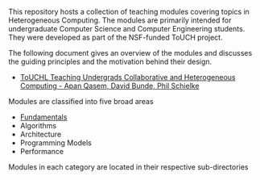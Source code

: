This repository hosts a collection of teaching modules covering topics in Heterogeneous
Computing. The modules are primarily intended for undergraduate Computer Science and Computer
Engineering students. They were developed as part of the NSF-funded ToUCH project.

The following document gives an overview of the modules and discusses the guiding principles and the
motivation behind their design. 

*  [ToUCHL Teaching Undergrads Collaborative and Heterogeneous Computing - Apan Qasem, David Bunde, Phil Schielke](./touch_overview.pdf)

Modules are classified into five broad areas

* [Fundamentals](./Fundamentals)
* Algorithms
* Architecture
* Programming Models
* Performance 


Modules in each category are located in their respective sub-directories 

